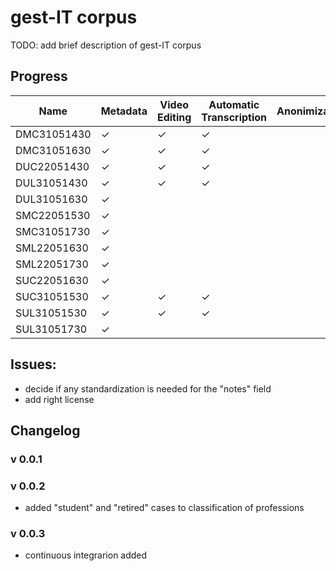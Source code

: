 # gest-IT corpus


TODO: add brief description of gest-IT corpus


## Progress

| Name           | Metadata | Video Editing | Automatic Transcription | Anonimization | Ortographic | Prosodic | Gesture |
|----------------|----------|---------------|-------------------------|---------------|-------------|----------|---------|
| DMC31051430    | &check;  | &check;       | &check;                 |               |             |          |         |
| DMC31051630    | &check;  | &check;       | &check;                 |               |             |          |         |
| DUC22051430    | &check;  | &check;       | &check;                 |               |             |          |         |
| DUL31051430    | &check;  | &check;       | &check;                 |               |             |          |         |
| DUL31051630    | &check;  |               |                         |               |             |          |         |
| SMC22051530    | &check;  |               |                         |               |             |          |         |
| SMC31051730    | &check;  |               |                         |               |             |          |         |
| SML22051630    | &check;  |               |                         |               |             |          |         |
| SML22051730    | &check;  |               |                         |               |             |          |         |
| SUC22051630    | &check;  |               |                         |               |             |          |         |
| SUC31051530    | &check;  | &check;       | &check;                 |               |             |          |         |
| SUL31051530    | &check;  | &check;       | &check;                 |               |             |          |         |
| SUL31051730    | &check;  |               |                         |               |             |          |         |



## Issues:

* decide if any standardization is needed for the "notes" field
* add right license



## Changelog

### v 0.0.1

### v 0.0.2
- added "student" and "retired" cases to classification of professions

### v 0.0.3
- continuous integrarion added
